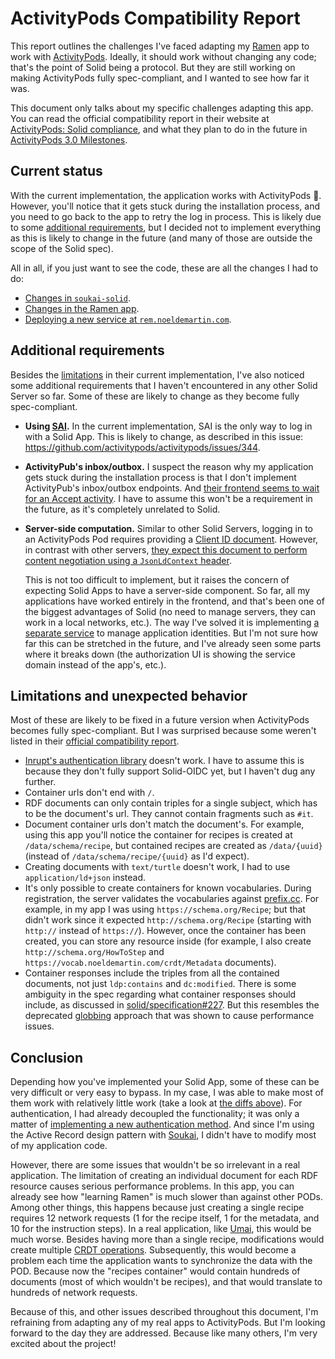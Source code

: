# ActivityPods Compatibility Report

This report outlines the challenges I've faced adapting my [Ramen](https://ramen.noeldemartin.com) app to work with [ActivityPods](https://activitypods.org/). Ideally, it should work without changing any code; that's the point of Solid being a protocol. But they are still working on making ActivityPods fully spec-compliant, and I wanted to see how far it was.

This document only talks about my specific challenges adapting this app. You can read the official compatibility report in their website at [ActivityPods: Solid compliance](https://activitypods.org/specs/solid), and what they plan to do in the future in [ActivityPods 3.0 Milestones](https://pad.lescommuns.org/GDwoZyzJSkGPnvaOlJrSqA#).

## Current status

With the current implementation, the application works with ActivityPods 🥳. However, you'll notice that it gets stuck during the installation process, and you need to go back to the app to retry the log in process. This is likely due to some [additional requirements](#additional-requirements), but I decided not to implement everything as this is likely to change in the future (and many of those are outside the scope of the Solid spec).

All in all, if you just want to see the code, these are all the changes I had to do:

-   [Changes in `soukai-solid`](https://github.com/NoelDeMartin/soukai-solid/commit/c8e51620dd240521cb1a339487049e5573baaad3).
-   [Changes in the Ramen app](https://github.com/NoelDeMartin/ramen/commit/9555ba84c942d5612c052b5241a2cce5ef4b85f7).
-   [Deploying a new service at `rem.noeldemartin.com`](https://github.com/NoelDeMartin/rem/).

## Additional requirements

Besides the [limitations](#limitations) in their current implementation, I've also noticed some additional requirements that I haven't encountered in any other Solid Server so far. Some of these are likely to change as they become fully spec-compliant.

-   **Using [SAI](https://solid.github.io/data-interoperability-panel/specification/).** In the current implementation, SAI is the only way to log in with a Solid App. This is likely to change, as described in this issue: https://github.com/activitypods/activitypods/issues/344.

-   **ActivityPub's inbox/outbox.** I suspect the reason why my application gets stuck during the installation process is that I don't implement ActivityPub's inbox/outbox endpoints. And [their frontend seems to wait for an Accept activity](https://github.com/activitypods/activitypods/blob/2888f28fcb5e5607f3498a4f84cbf7b64b8a33ea/pod-provider/frontend/src/pages/AuthorizePage/InstallationScreen.js#L69..L75). I have to assume this won't be a requirement in the future, as it's completely unrelated to Solid.

-   **Server-side computation.** Similar to other Solid Servers, logging in to an ActivityPods Pod requires providing a [Client ID document](https://solid.github.io/solid-oidc/#clientids-document). However, in contrast with other servers, [they expect this document to perform content negotiation using a `JsonLdContext` header](https://activitypods.org/specs/activitypods#jsonldcontext-header).

    This is not too difficult to implement, but it raises the concern of expecting Solid Apps to have a server-side component. So far, all my applications have worked entirely in the frontend, and that's been one of the biggest advantages of Solid (no need to manage servers, they can work in a local networks, etc.). The way I've solved it is implementing [a separate service](https://github.com/NoelDeMartin/rem/) to manage application identities. But I'm not sure how far this can be stretched in the future, and I've already seen some parts where it breaks down (the authorization UI is showing the service domain instead of the app's, etc.).

## Limitations and unexpected behavior

Most of these are likely to be fixed in a future version when ActivityPods becomes fully spec-compliant. But I was surprised because some weren't listed in their [official compatibility report](https://activitypods.org/specs/solid).

-   [Inrupt's authentication library](https://github.com/inrupt/solid-client-authn-js) doesn't work. I have to assume this is because they don't fully support Solid-OIDC yet, but I haven't dug any further.
-   Container urls don't end with `/`.
-   RDF documents can only contain triples for a single subject, which has to be the document's url. They cannot contain fragments such as `#it`.
-   Document container urls don't match the document's. For example, using this app you'll notice the container for recipes is created at `/data/schema/recipe`, but contained recipes are created as `/data/{uuid}` (instead of `/data/schema/recipe/{uuid}` as I'd expect).
-   Creating documents with `text/turtle` doesn't work, I had to use `application/ld+json` instead.
-   It's only possible to create containers for known vocabularies. During registration, the server validates the vocabularies against [prefix.cc](https://prefix.cc/). For example, in my app I was using `https://schema.org/Recipe`; but that didn't work since it expected `http://schema.org/Recipe` (starting with `http://` instead of `https://`). However, once the container has been created, you can store any resource inside (for example, I also create `http://schema.org/HowToStep` and `https://vocab.noeldemartin.com/crdt/Metadata` documents).
-   Container responses include the triples from all the contained documents, not just `ldp:contains` and `dc:modified`. There is some ambiguity in the spec regarding what container responses should include, as discussed in [solid/specification#227](https://github.com/solid/specification/issues/227#issuecomment-773945439). But this resembles the deprecated [globbing](https://github.com/solid/solid-spec/blob/master/api-rest.md#globbing-inlining-on-get) approach that was shown to cause performance issues.

## Conclusion

Depending how you've implemented your Solid App, some of these can be very difficult or very easy to bypass. In my case, I was able to make most of them work with relatively little work (take a look at [the diffs above](#current-status)). For authentication, I had already decoupled the functionality; it was only a matter of [implementing a new authentication method](https://github.com/NoelDeMartin/ramen/blob/main/src/auth/ActivityPodsAuthenticator.ts). And since I'm using the Active Record design pattern with [Soukai](https://github.com/noeldemartin/soukai-solid), I didn't have to modify most of my application code.

However, there are some issues that wouldn't be so irrelevant in a real application. The limitation of creating an individual document for each RDF resource causes serious performance problems. In this app, you can already see how "learning Ramen" is much slower than against other PODs. Among other things, this happens because just creating a single recipe requires 12 network requests (1 for the recipe itself, 1 for the metadata, and 10 for the instruction steps). In a real application, like [Umai](https://umai.noeldemartin.com), this would be much worse. Besides having more than a single recipe, modifications would create multiple [CRDT operations](https://vocab.noeldemartin.com/crdt/Operation). Subsequently, this would become a problem each time the application wants to synchronize the data with the POD. Because now the "recipes container" would contain hundreds of documents (most of which wouldn't be recipes), and that would translate to hundreds of network requests.

Because of this, and other issues described throughout this document, I'm refraining from adapting any of my real apps to ActivityPods. But I'm looking forward to the day they are addressed. Because like many others, I'm very excited about the project!
